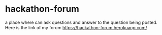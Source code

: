 # hackathon-forum
a place where can ask questions and answer to the question being posted. 
Here is the link of my forum https://hackathon-forum.herokuapp.com/
